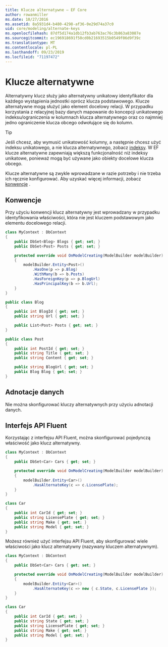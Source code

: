 ```yaml
---
title: Klucze alternatywne — EF Core
author: rowanmiller
ms.date: 10/27/2016
ms.assetid: 8a5931d4-b480-4298-af36-0e29d74a37c0
uid: core/modeling/alternate-keys
ms.openlocfilehash: 87df5d174a1db12fb3ab763ac76c3b863a83087e
ms.sourcegitcommit: ec196918691f50cd0b21693515b0549f06d9f39c
ms.translationtype: MT
ms.contentlocale: pl-PL
ms.lasthandoff: 09/23/2019
ms.locfileid: "71197472"
---
```

# <a name="alternate-keys"></a>Klucze alternatywne

Alternatywny klucz służy jako alternatywny unikatowy identyfikator dla każdego wystąpienia jednostki oprócz klucza podstawowego. Klucze alternatywne mogą służyć jako element docelowy relacji. W przypadku korzystania z relacyjnej bazy danych mapowanie do koncepcji unikatowego indeksu/ograniczenia w kolumnach klucza alternatywnego oraz co najmniej jedno ograniczenie klucza obcego odwołujące się do kolumn.

> [!TIP]  
> Jeśli chcesz, aby wymusić unikatowość kolumny, a następnie chcesz użyć indeksu unikatowego, a nie klucza alternatywnego, zobacz [indeksy](indexes.md). W EF klucze alternatywne zapewniają większą funkcjonalność niż indeksy unikatowe, ponieważ mogą być używane jako obiekty docelowe klucza obcego.

Klucze alternatywne są zwykle wprowadzane w razie potrzeby i nie trzeba ich ręcznie konfigurować. Aby uzyskać więcej informacji, zobacz [konwencje](#conventions) .

## <a name="conventions"></a>Konwencje

Przy użyciu konwencji klucz alternatywny jest wprowadzany w przypadku identyfikowania właściwości, która nie jest kluczem podstawowym jako elementu docelowego relacji.

<!-- [!code-csharp[Main](samples/core/Modeling/Conventions/AlternateKey.cs?highlight=12)] -->
``` csharp
class MyContext : DbContext
{
    public DbSet<Blog> Blogs { get; set; }
    public DbSet<Post> Posts { get; set; }

    protected override void OnModelCreating(ModelBuilder modelBuilder)
    {
        modelBuilder.Entity<Post>()
            .HasOne(p => p.Blog)
            .WithMany(b => b.Posts)
            .HasForeignKey(p => p.BlogUrl)
            .HasPrincipalKey(b => b.Url);
    }
}

public class Blog
{
    public int BlogId { get; set; }
    public string Url { get; set; }

    public List<Post> Posts { get; set; }
}

public class Post
{
    public int PostId { get; set; }
    public string Title { get; set; }
    public string Content { get; set; }

    public string BlogUrl { get; set; }
    public Blog Blog { get; set; }
}
```

## <a name="data-annotations"></a>Adnotacje danych

Nie można skonfigurować kluczy alternatywnych przy użyciu adnotacji danych.

## <a name="fluent-api"></a>Interfejs API Fluent

Korzystając z interfejsu API Fluent, można skonfigurować pojedynczą właściwość jako klucz alternatywny.

<!-- [!code-csharp[Main](samples/core/Modeling/FluentAPI/AlternateKeySingle.cs?highlight=7,8)] -->
``` csharp
class MyContext : DbContext
{
    public DbSet<Car> Cars { get; set; }

    protected override void OnModelCreating(ModelBuilder modelBuilder)
    {
        modelBuilder.Entity<Car>()
            .HasAlternateKey(c => c.LicensePlate);
    }
}

class Car
{
    public int CarId { get; set; }
    public string LicensePlate { get; set; }
    public string Make { get; set; }
    public string Model { get; set; }
}
```

Możesz również użyć interfejsu API Fluent, aby skonfigurować wiele właściwości jako klucz alternatywny (nazywany kluczem alternatywnym).

<!-- [!code-csharp[Main](samples/core/Modeling/FluentAPI/AlternateKeyComposite.cs?highlight=7,8)] -->
``` csharp
class MyContext : DbContext
{
    public DbSet<Car> Cars { get; set; }

    protected override void OnModelCreating(ModelBuilder modelBuilder)
    {
        modelBuilder.Entity<Car>()
            .HasAlternateKey(c => new { c.State, c.LicensePlate });
    }
}

class Car
{
    public int CarId { get; set; }
    public string State { get; set; }
    public string LicensePlate { get; set; }
    public string Make { get; set; }
    public string Model { get; set; }
}
```
